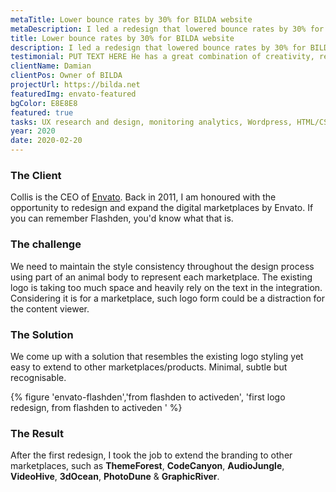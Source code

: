 ```yaml
---
metaTitle: Lower bounce rates by 30% for BILDA website
metaDescription: I led a redesign that lowered bounce rates by 30% for BILDA website.
title: Lower bounce rates by 30% for BILDA website
description: I led a redesign that lowered bounce rates by 30% for BILDA website.
testimonial: PUT TEXT HERE He has a great combination of creativity, reliability and industry knowledge. He’s also a good human being and I would happily recommend him to anyone who needs someone with a lot of industry expertise.
clientName: Damian
clientPos: Owner of BILDA
projectUrl: https://bilda.net
featuredImg: envato-featured
bgColor: E8E8E8
featured: true
tasks: UX research and design, monitoring analytics, Wordpress, HTML/CSS prototyping 
year: 2020
date: 2020-02-20
---
```


<div class="col-start-3 col-end-9">

### The Client

Collis is the CEO of [Envato](https://envato.com 'visit external website'). Back in 2011, I am honoured with the opportunity to redesign and expand the digital marketplaces by Envato. If you can remember Flashden, you'd know what that is.

</div>

<div class="col-start-3 col-end-6">

### The challenge

We need to maintain the style consistency throughout the design process using part of an animal body to represent each marketplace. The existing logo is taking too much space and heavily rely on the text in the integration. Considering it is for a marketplace, such logo form could be a distraction for the content viewer.

</div>
<div class="col-start-6 col-end-9">

### The Solution

We come up with a solution that resembles the existing logo styling yet easy to extend to other marketplaces/products. Minimal, subtle but recognisable.

</div>

<div class="col-start-2 col-end-10">

{% figure 'envato-flashden','from flashden to activeden', 'first logo redesign, from flashden to activeden ' %}

</div>
<div class="col-start-3 col-end-9">

### The Result

After the first redesign, I took the job to extend the branding to other marketplaces, such as **ThemeForest**, **CodeCanyon**, **AudioJungle**, **VideoHive**, **3dOcean**, **PhotoDune** & **GraphicRiver**.

</div>
